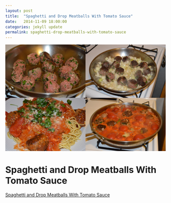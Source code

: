 ```yaml
---
layout: post
title:  "Spaghetti and Drop Meatballs With Tomato Sauce"
date:   2014-11-09 18:00:00
categories: jekyll update
permalink: spaghetti-drop-meatballs-with-tomato-sauce
---
```


![Southern Shrimp Scampi](/img/spaghetti-drop-meatballs-with-tomato-sauce_mini.jpg)

Spaghetti and Drop Meatballs With Tomato Sauce
==============================================

<a href="http://cooking.nytimes.com/recipes/1016833-spaghetti-and-drop-meatballs-with-tomato-sauce" target="_blank">Spaghetti and Drop Meatballs With Tomato Sauce</a>